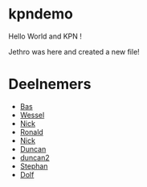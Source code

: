 # kpndemo

Hello World and KPN !

Jethro was here and created a new file!

# Deelnemers

* [Bas](Bas.md)
* [Wessel](wessel.md)
* [Nick](Nick.md)
* [Ronald](ronald.md)
* [Nick](Nick.md)
* [Duncan](Duncan.md)
* [duncan2](duncan2.md)
* [Stephan](Stephan.md)
* [Dolf](dolf.md)
